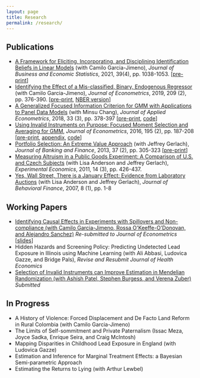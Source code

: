 ```yaml
---
layout: page
title: Research
permalink: /research/
---
```


<!-- Click [here](/pdf/DiTraglia-research.pdf) to download a copy of my most recent research statement.-->

## Publications

- [A Framework for Eliciting, Incorporating, and Disciplining Identification Beliefs in Linear Models](https://doi.org/10.1080/07350015.2020.1753528) (with Camilo Garcia-Jimeno), *Journal of Business and Economic Statistics*, 2021, 39(4), pp. 1038-1053. [[pre-print](http://ditraglia.com/pdf/DiTraglia-Garcia-Jimeno-2019.pdf)]
- [Identifying the Effect of a Mis-classified, Binary, Endogenous Regressor](https://www.sciencedirect.com/science/article/pii/S0304407619300181) (with Camilo Garcia-Jimeno), *Journal of Econometrics*, 2019, 209 (2), pp. 376-390. [[pre-print](http://ditraglia.com/pdf/binary-regressor-final.pdf), [NBER version](http://ditraglia.com/pdf/DiTraglia_Garcia-Jimeno_2017b.pdf)] 
- [A Generalized Focused Information Criterion for GMM with Applications to Panel Data Models](https://onlinelibrary.wiley.com/doi/10.1002/jae.2614) (with Minsu Chang), *Journal of Applied Econometrics*, 2018, 33 (3), pp. 378-397 [[pre-print](http://ditraglia.com/pdf/GFIC_paper.pdf), [code](https://github.com/fditraglia/gfic)]
- [Using Invalid Instruments on Purpose: Focused Moment Selection and Averaging for GMM](https://www.sciencedirect.com/science/article/pii/S0304407616301518), *Journal of Econometrics*, 2016, 195 (2), pp. 187-208 [[pre-print](http://ditraglia.com/pdf/FMSC.pdf), [appendix](http://ditraglia.com/pdf/FMSC_appendix.pdf), [code](https://github.com/fditraglia/fmsc)]
- [Portfolio Selection: An Extreme Value Approach](https://www.sciencedirect.com/science/article/pii/S0378426612002592) (with Jeffrey Gerlach), *Journal of Banking and Finance*, 2013, 37 (2), pp. 305-323 [[pre-print](http://ditraglia.com/pdf/EV_paper.pdf)]
- [Measuring Altruism in a Public Goods Experiment: A Comparison of U.S. and Czech Subjects](http://link.springer.com/article/10.1007%2Fs10683-011-9274-8) (with Lisa Anderson and Jeffrey Gerlach), *Experimental Economics*, 2011, 14 (3), pp. 426-437.
- [Yes, Wall Street, There is a January Effect: Evidence from Laboratory Auctions](http://www.tandfonline.com/doi/abs/10.1080/15427560709337012) (with Lisa Anderson and Jeffrey Gerlach), *Journal of Behavioral Finance*, 2007, 8 (1), pp. 1-8

## Working Papers
- [Identifying Causal Effects in Experiments with Spillovers and Non-compliance (with Camilo Garcia-Jimeno, Rossa O'Keeffe-O'Donovan, and Alejandro Sanchez)](https://ditraglia.com/pdf/spillovers-paper.pdf) *Re-submitted to Journal of Econometrics* [[slides](https://ditraglia.com/pdf/spillovers-slides.pdf)]
- Hidden Hazards and Screening Policy: Predicting Undetected Lead Exposure in Illinois using Machine Learning (with Ali Abbasi, Ludovica Gazze, and Bridge Pals), *Revise and Resubmit Journal of Health Economics*
- [Selection of Invalid Instruments can Improve Estimation in Mendelian Randomization (with Ashish Patel, Stephen Burgess, and Verena Zuber)](https://arxiv.org/abs/2107.01513) *Submitted* 

## In Progress
- A History of Violence: Forced Displacement and De Facto Land Reform in Rural Colombia (with Camilo Garcia-Jimeno) 
- The Limits of Self-sommitment and Private Paternalism (Issac Meza, Joyce Sadka, Enrique Seira, and Craig McIntosh)
- Mapping Disparities in Childhood Lead Exposure in England (with Ludovica Gazze)
- Estimation and Inference for Marginal Treatment Effects: a Bayesian Semi-parametric Approach
- Estimating the Returns to Lying (with Arthur Lewbel)
<!--- Nonparametric Analysis of Labor Supply Using Gaussian Process Regression (with Ian Crawford)-->

